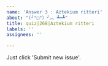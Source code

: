 ```yaml
---
name: 'Answer 3 : Aztekium ritteri'
about: "(╯°□°）╯︵ ┻━┻"
title: quiz|268|Aztekium ritteri
labels: ''
assignees: ''

---
```


Just click 'Submit new issue'.
